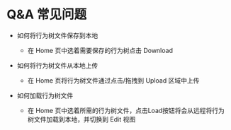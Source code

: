 # Q&A 常见问题

* 如何将行为树文件保存到本地
    - 在 Home 页中选着需要保存的行为树点击 Download

* 如何将行为树文件从本地上传
    - 在 Home 页将行为树文件通过点击/拖拽到 Upload 区域中上传

* 如何加载行为树文件
    - 在 Home 页中选着所需的行为树文件，点击Load按钮将会从远程将行为树文件加载到本地，并切换到 Edit 视图